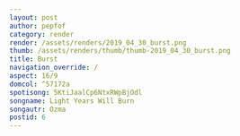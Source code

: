 ```yaml
---
layout: post
author: pepfof
category: render
render: /assets/renders/2019_04_30_burst.png
thumb: /assets/renders/thumb/thumb-2019_04_30_burst.png
title: Burst
navigation_override: /
aspect: 16/9
domcol: ^57172a
spotisong: 5KtiJaalCp6NtxRWpBjOdl
songname: Light Years Will Burn
songautr: Ozma
postid: 6
---
```


<!--USER BEGIN 1-->

<!--USER END 1-->

<!--more-->
<!--USER BEGIN 2-->

<!--USER END 2-->

